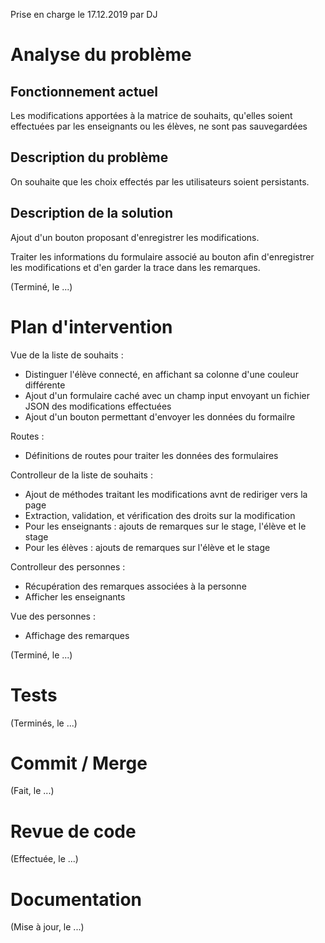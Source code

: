 Prise en charge le 17.12.2019 par DJ

# Analyse du problème

## Fonctionnement actuel

Les modifications apportées à la matrice de souhaits, qu'elles soient effectuées par les enseignants ou les élèves,
 ne sont pas sauvegardées

## Description du problème

On souhaite que les choix effectés par les utilisateurs soient persistants. 

## Description de la solution

Ajout d'un bouton proposant d'enregistrer les modifications.

Traiter les informations du formulaire associé au bouton afin d'enregistrer les modifications 
et d'en garder la trace dans les remarques.

(Terminé, le ...)

# Plan d'intervention

Vue de la liste de souhaits :
* Distinguer l'élève connecté, en affichant sa colonne d'une couleur différente
* Ajout d'un formulaire caché avec un champ input envoyant un fichier JSON des modifications effectuées
* Ajout d'un bouton permettant d'envoyer les données du formailre

Routes :
* Définitions de routes pour traiter les données des formulaires

Controlleur de la liste de souhaits :
* Ajout de méthodes traitant les modifications avnt de rediriger vers la page
* Extraction, validation, et vérification des droits sur la modification
* Pour les enseignants : ajouts de remarques sur le stage, l'élève et le stage
* Pour les élèves : ajouts de remarques sur l'élève et le stage

Controlleur des personnes :
* Récupération des remarques associées à la personne
* Afficher les enseignants

Vue des personnes :
* Affichage des remarques

(Terminé, le ...)

# Tests

(Terminés, le ...)

# Commit / Merge

(Fait, le ...)

# Revue de code

(Effectuée, le ...)

# Documentation

(Mise à jour, le ...)